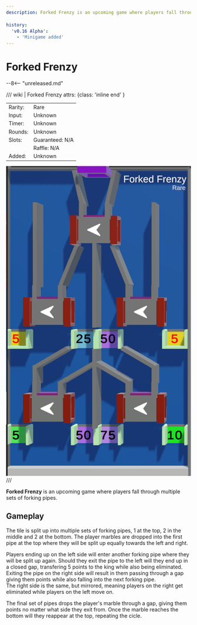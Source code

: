 ```yaml
---
description: Forked Frenzy is an upcoming game where players fall through multiple sets of forking pipes.

history:
  'v0.16 Alpha':
    - 'Minigame added'
---
```


# Forked Frenzy

--8<-- "unreleased.md"

/// wiki | Forked Frenzy
    attrs: {class: 'inline end' }

|         |                 |
|---------|-----------------|
| Rarity: | Rare            |
| Input:  | Unknown         |
| Timer:  | Unknown         |
| Rounds: | Unknown         |
| Slots:  | Guaranteed: N/A |
|         | Raffle: N/A     |
| Added:  | Unknown         |

![bounce-house](../../assets/images/minigames/twitch/forked-frenzy.png)
///

**Forked Frenzy** is an upcoming game where players fall through multiple sets of forking pipes.

## Gameplay

The tile is split up into multiple sets of forking pipes, 1 at the top, 2 in the middle and 2 at the bottom. The player marbles are dropped into the first pipe at the top where they will be split up equally towards the left and right.

Players ending up on the left side will enter another forking pipe where they will be split up again. Should they exit the pipe to the left will they end up in a closed gap, transfering 5 points to the king while also being eliminated. Exiting the pipe on the right side will result in them passing through a gap giving them points while also falling into the next forking pipe.  
The right side is the same, but mirrored, meaning players on the right get eliminated while players on the left move on.

The final set of pipes drops the player's marble through a gap, giving them points no matter what side they exit from. Once the marble reaches the bottom will they reappear at the top, repeating the cicle.
